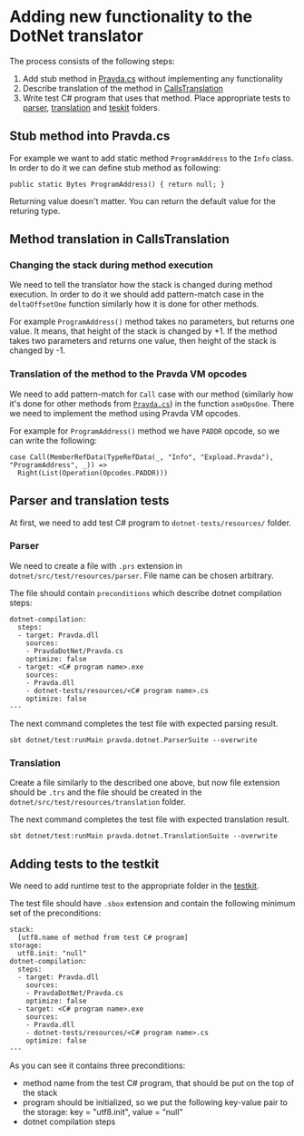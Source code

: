 # Adding new functionality to the DotNet translator

The process consists of the following steps:

1) Add stub method in [Pravda.cs](https://github.com/expload/pravda/blob/master/PravdaDotNet/Pravda.cs) without implementing any functionality
2) Describe translation of the method in [CallsTranslation](https://github.com/expload/pravda/blob/master/dotnet/src/main/scala/pravda/dotnet/translation/opcode/CallsTranslation.scala)
3) Write test C# program that uses that method. Place appropriate tests to [parser](https://github.com/expload/pravda/tree/master/dotnet/src/test/resources/parser), [translation](https://github.com/expload/pravda/tree/master/dotnet/src/test/resources/translation) and [teskit](https://github.com/expload/pravda/tree/master/testkit/src/test/resources) folders.

## Stub method into Pravda.cs

For example we want to add static method `ProgramAddress` to the `Info` class. In order to do it we can define stub method as following:

```
public static Bytes ProgramAddress() { return null; }
```

Returning value doesn't matter. You can return the default value for the returing type.

## Method translation in CallsTranslation

### Changing the stack during method execution

We need to tell the translator how the stack is changed during method execution. In order to do it we should add pattern-match case in the `deltaOffsetOne` function similarly how it is done for other methods.

For example `ProgramAddress()` method takes no parameters, but returns one value. It means, that height of the stack is changed by +1. If the method takes two parameters and returns one value, then height of the stack is changed by -1. 

### Translation of the method to the Pravda VM opcodes

We need to add pattern-match for `Call` case with our method (similarly how it's done for other methods from [`Pravda.cs`](https://github.com/expload/pravda/blob/master/PravdaDotNet/Pravda.cs)) in the function `asmOpsOne`. There we need to implement the method using Pravda VM opcodes.

For example for `ProgramAddress()` method we have `PADDR` opcode, so we can write the following:

```
case Call(MemberRefData(TypeRefData(_, "Info", "Expload.Pravda"), "ProgramAddress", _)) =>
  Right(List(Operation(Opcodes.PADDR)))
```

## Parser and translation tests

At first, we need to add test C# program to `dotnet-tests/resources/` folder.

### Parser

We need to create a file with `.prs` extension in `dotnet/src/test/resources/parser`. File name can be chosen arbitrary.

The file should contain `preconditions` which describe dotnet compilation steps:

```
dotnet-compilation:
  steps:
  - target: Pravda.dll
    sources:
    - PravdaDotNet/Pravda.cs
    optimize: false
  - target: <C# program name>.exe
    sources:
    - Pravda.dll
    - dotnet-tests/resources/<C# program name>.cs
    optimize: false
---
```

The next command completes the test file with expected parsing result.

```
sbt dotnet/test:runMain pravda.dotnet.ParserSuite --overwrite
```

### Translation

Create a file similarly to the described one above, but now file extension should be `.trs` and the file should be created in the `dotnet/src/test/resources/translation` folder.

The next command completes the test file with expected translation result.

```
sbt dotnet/test:runMain pravda.dotnet.TranslationSuite --overwrite
```

## Adding tests to the testkit

We need to add runtime test to the appropriate folder in the [testkit](https://github.com/expload/pravda/tree/master/testkit/src/test/resources).

The test file should have `.sbox` extension and contain the following minimum set of the preconditions:

```
stack:
  [utf8.name of method from test C# program]
storage:
  utf8.init: "null"
dotnet-compilation:
  steps:
  - target: Pravda.dll
    sources:
    - PravdaDotNet/Pravda.cs
    optimize: false
  - target: <C# program name>.exe
    sources:
    - Pravda.dll
    - dotnet-tests/resources/<C# program name>.cs
    optimize: false
---
```

As you can see it contains three preconditions:

- method name from the test C# program, that should be put on the top of the stack
- program should be initialized, so we put the following key-value pair to the storage: key = "utf8.init", value = "null"
- dotnet compilation steps
